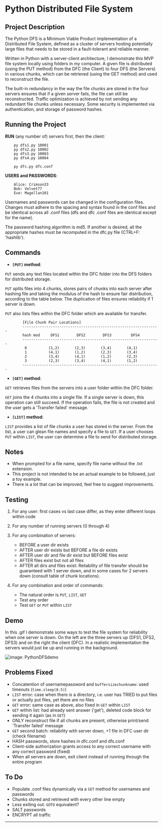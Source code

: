 
# Python Distributed File System

## Project Description

The Python DFS is a Minimum Viable Product implementation of a Distributed File System, defined as a cluster of servers 
hosting potentially large files that needs to be stored in a fault-tolerant and reliable manner. 

Written in Python with a server-client architecture, I demonstrate this MVP file system locally using folders in my computer.
A given file is distributed (using the PUT method) from the DFC (the Client) to four DFS (the Servers) in various chunks,
which can be retrieved (using the GET method) and used to reconstruct the file. 

The built-in redundancy in the way the file chunks are stored in the four servers ensures that if a given server fails,
the file can still be reconstructed. Traffic optimization is achieved by not sending any redundant file chunks unless necessary.
Some security is implemented via authentication, and storage of password hashes. 


## Running the Project 

**RUN** (any number of) servers first, then the client:

```
	py dfs1.py 10001
	py dfs2.py 10002
	py dfs3.py 10003
	py dfs4.py 10004

	py dfc.py dfc.conf
```
	
**USERS and PASSWORDS**:

```	
	Alice: Crimson33
	Bob: Velvet77
	Eve: Magellan101
```
		
Usernames and passwords can be changed in the configuration files. Changes must adhere to the 
spacing and syntax found in the conf files and be identical across all .conf files (dfs and dfc 
.conf files are identical except for the name).
	
The password hashing algorithm is md5. If another is desired, all the appropriate hashes must be 
recomputed in the dfc.py file (CTRL+F: 'hashlib').


## Commands


- **`[PUT]` method**:

`PUT` sends any text files located within the DFC folder into the DFS folders for distributed storage.
	
`PUT` splits files into 4 chunks, stores pairs of chunks into each server after hashing 
file and taking the modulus of the hash to ensure fair distribution, according to 
the table below. The duplication of files ensures reliability if 1 server is down.

`PUT` also lists files within the DFC folder which are available for transfer.


```
		[File Chunk Pair Locations]
		---------------------------------------------------------------
		hash mod  	 DFS1 		 DFS2 		 DFS3		  DFS4	   
		---------------------------------------------------------------
		 0 			(1,2) 		(2,3) 		(3,4) 		(4,1) 	   
		 1 			(4,1) 		(1,2) 		(2,3) 		(3,4) 	   
		 2 			(3,4) 		(4,1) 		(1,2) 		(2,3) 	   
		 3 			(2,3) 		(3,4) 		(4,1) 		(1,2) 	   
		---------------------------------------------------------------	 
```

- **`[GET]` method**:


`GET` retrieves files from the servers into a user folder within the DFC folder. 
	
`GET` joins the 4 chunks into a single file. If a single server is down, this operation can 
still succeed. If the operation fails, the file is not created and the user gets a 'Transfer failed' message.

- **`[LIST]` method**:

`LIST` provides a list of file chunks a user has stored in the server. 
From the list, a user can glean file names and specify a file to `GET`. 
If a user chooses `PUT` within `LIST`, the user can determine a file to send for distributed storage.


			
## Notes
			
* When prompted for a file name, specify file name without the .txt extension.
* This project is not intended to be an actual example to be followed, just a toy example.
* There is a lot that can be improved, feel free to suggest improvements.


## Testing

1. For any user: first cases vs last case differ, as they enter different loops within code
	
2. For any number of running servers (0 through 4)
	
3. For any combination of servers:
	
	- BEFORE a user dir exists
	- AFTER user dir exists but BEFORE a file dir exists
	- AFTER user dir and file dir exist but BEFORE files exist
	- AFTER files exist but not all files
	- AFTER all dirs and files exist: Reliability of file transfer should be guaranteed with 1 server down, and in some cases for 2 servers down (consult table of chunk locations).

4. For any combination and order of commands:
		 
	- The natural order is `PUT`, `LIST`, `GET`
	- Test any order
	- Test `GET` or `PUT` within `LIST`


## Demo 

In this .gif I demonstrate some ways to test the file system for reliability when one server is down. 
On the left are the three servers up (DFS1, DFS2, DFS3) and on the right the client (DFC). In a realistic 
implementation the servers would just be up and running in the background.


![image: PythonDFSdemo](./images/PythonDFSdemo.gif) 






## Problems Fixed

- Concatention of usernamepassword and `buffersizechunkname`: used timeouts (`time.sleep(0.5)`)
- `LIST` error: case when there *is* a directory, i.e. user has TRIED to put files or actually put files, yet there are no files
- `GET` error: same case as above, also fixed in `GET` within `LIST`
- `GET` within list: had already sent answer ('get'), deleted code block for sending it again (as in `GET`)
- ONLY reconstruct file if all chunks are present, otherwise print/send 'Transfer failed' message
- `GET` second batch: reliability with server down, +1 file in DFC user dir (check filename)
- HASH passwords, store hashes in dfc.conf and dfs.conf
- Client-side authorization grants access to any correct username with any correct password (fixed)
- When all servers are down, exit client instead of running through the entire program

## To Do 

- Populate .conf files dynamically via a `SET` method for usernames and passwords 
- Chunks stored and retrieved with every other line empty
- Less exiting out: `GOTO` equivalent?
- SALT passwords
- ENCRYPT all traffic

--- 